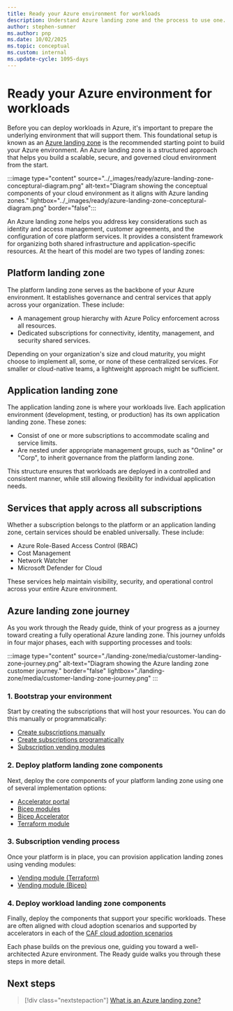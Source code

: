 ```yaml
---
title: Ready your Azure environment for workloads
description: Understand Azure landing zone and the process to use one. 
author: stephen-sumner
ms.author: pnp
ms.date: 10/02/2025
ms.topic: conceptual
ms.custom: internal
ms.update-cycle: 1095-days
---
```


# Ready your Azure environment for workloads

Before you can deploy workloads in Azure, it's important to prepare the underlying environment that will support them. This foundational setup is known as an [Azure landing zone](/azure/cloud-adoption-framework/ready/landing-zone/) is the recommended starting point to build your Azure environment. An Azure landing zone is a structured approach that helps you build a scalable, secure, and governed cloud environment from the start.

:::image type="content" source="../_images/ready/azure-landing-zone-conceptural-diagram.png" alt-text="Diagram showing the conceptual components of your cloud environment as it aligns with Azure landing zones." lightbox="../_images/ready/azure-landing-zone-conceptural-diagram.png" border="false":::

An Azure landing zone helps you address key considerations such as identity and access management, customer agreements, and the configuration of core platform services. It provides a consistent framework for organizing both shared infrastructure and application-specific resources. At the heart of this model are two types of landing zones:

## Platform landing zone

The platform landing zone serves as the backbone of your Azure environment. It establishes governance and central services that apply across your organization. These include:

- A management group hierarchy with Azure Policy enforcement across all resources.
- Dedicated subscriptions for connectivity, identity, management, and security shared services.

Depending on your organization's size and cloud maturity, you might choose to implement all, some, or none of these centralized services. For smaller or cloud-native teams, a lightweight approach might be sufficient.

## Application landing zone

The application landing zone is where your workloads live. Each application environment (development, testing, or production) has its own application landing zone. These zones:

- Consist of one or more subscriptions to accommodate scaling and service limits.
- Are nested under appropriate management groups, such as "Online" or "Corp", to inherit governance from the platform landing zone.

This structure ensures that workloads are deployed in a controlled and consistent manner, while still allowing flexibility for individual application needs.

## Services that apply across all subscriptions

Whether a subscription belongs to the platform or an application landing zone, certain services should be enabled universally. These include:

- Azure Role-Based Access Control (RBAC)
- Cost Management
- Network Watcher
- Microsoft Defender for Cloud

These services help maintain visibility, security, and operational control across your entire Azure environment.

## Azure landing zone journey

As you work through the Ready guide, think of your progress as a journey toward creating a fully operational Azure landing zone. This journey unfolds in four major phases, each with supporting processes and tools:

:::image type="content" source="./landing-zone/media/customer-landing-zone-journey.png" alt-text="Diagram showing the Azure landing zone customer journey." border="false" lightbox="./landing-zone/media/customer-landing-zone-journey.png" :::

### 1. Bootstrap your environment

Start by creating the subscriptions that will host your resources. You can do this manually or programmatically:

- [Create subscriptions manually](/azure/cost-management-billing/manage/create-subscription#create-a-subscription)
- [Create subscriptions programatically](/azure/cost-management-billing/manage/programmatically-create-subscription)
- [Subscription vending modules](/azure/cloud-adoption-framework/ready/landing-zone/design-area/subscription-vending)

### 2. Deploy platform landing zone components

Next, deploy the core components of your platform landing zone using one of several implementation options:

- [Accelerator portal](/azure/cloud-adoption-framework/ready/landing-zone/implementation-options#azure-landing-zone-accelerator-approach)
- [Bicep modules](https://github.com/Azure/ALZ-Bicep)
- [Bicep Accelerator](https://github.com/Azure/ALZ-Bicep/wiki/Accelerator)
- [Terraform module](https://github.com/Azure/terraform-azurerm-caf-enterprise-scale/wiki/%5BExamples%5D-Deploy-Connectivity-Resources-With-Custom-Settings)

### 3. Subscription vending process

Once your platform is in place, you can provision application landing zones using vending modules:

- [Vending module (Terraform)](https://github.com/Azure/terraform-azurerm-lz-vending)
- [Vending module (Bicep)](https://github.com/Azure/bicep-registry-modules/tree/main/avm/ptn/lz/sub-vending)

### 4. Deploy workload landing zone components

Finally, deploy the components that support your specific workloads. These are often aligned with cloud adoption scenarios and supported by accelerators in each of the [CAF cloud adoption scenarios](../overview.md#what-specific-scenarios-does-the-cloud-adoption-framework-address)

Each phase builds on the previous one, guiding you toward a well-architected Azure environment. The Ready guide walks you through these steps in more detail.

## Next steps

> [!div class="nextstepaction"]
> [What is an Azure landing zone?](./landing-zone/index.md)
